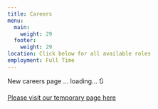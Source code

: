 ```yaml
---
title: Careers
menu:
  main:
    weight: 29
  footer:
    weight: 29
location: Click below for all available roles
employment: Full Time
---
```

N﻿ew careers page ... loading... 🔃

[P﻿lease visit our temporary page here](https://livewire-1678901160.teamtailor.com/)